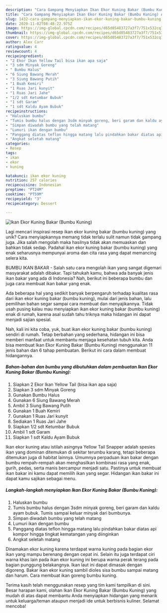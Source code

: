 ```yaml
---
description: "Cara Gampang Menyiapkan Ikan Ekor Kuning Bakar (Bumbu Kuning) Anti Gagal"
title: "Cara Gampang Menyiapkan Ikan Ekor Kuning Bakar (Bumbu Kuning) Anti Gagal"
slug: 1432-cara-gampang-menyiapkan-ikan-ekor-kuning-bakar-bumbu-kuning-anti-gagal
date: 2020-11-02T08:48:22.975Z
image: https://img-global.cpcdn.com/recipes/d65d05483727a3f7/751x532cq70/ikan-ekor-kuning-bakar-bumbu-kuning-foto-resep-utama.jpg
thumbnail: https://img-global.cpcdn.com/recipes/d65d05483727a3f7/751x532cq70/ikan-ekor-kuning-bakar-bumbu-kuning-foto-resep-utama.jpg
cover: https://img-global.cpcdn.com/recipes/d65d05483727a3f7/751x532cq70/ikan-ekor-kuning-bakar-bumbu-kuning-foto-resep-utama.jpg
author: Alex Carr
ratingvalue: 4
reviewcount: 4
recipeingredient:
- "2 Ekor Ikan Yellow Tail bisa ikan apa saja"
- "3 sdm Minyak Goreng"
- " Bumbu Halus"
- "6 Siung Bawang Merah"
- "3 Siung Bawang Putih"
- "1 Buah Kemiri"
- "1 Ruas Jari kunyit"
- "1 Ruas Jari Jahe"
- "1/2 sdt Ketumbar Bubuk"
- "1 sdt Garam"
- "1 sdt Kaldu Ayam Bubuk"
recipeinstructions:
- "Haluskan bumbu"
- "Tumis bumbu halus dengan 3sdm minyak goreng, beri garam dan kaldu ayam bubuk. Tumis sampai keluar minyak dari bumbunya."
- "Simpan diwadah bumbu yang telah matang"
- "Lumuri ikan dengan bumbu"
- "Panggang diatas teflon hingga matang lalu pindahkan bakar diatas api kompor hingga tingkat kematangan yang diinginkan"
- "Angkat seletah matang"
categories:
- Resep
tags:
- ikan
- ekor
- kuning

katakunci: ikan ekor kuning 
nutrition: 257 calories
recipecuisine: Indonesian
preptime: "PT24M"
cooktime: "PT59M"
recipeyield: "3"
recipecategory: Dessert

---
```



![Ikan Ekor Kuning Bakar (Bumbu Kuning)](https://img-global.cpcdn.com/recipes/d65d05483727a3f7/751x532cq70/ikan-ekor-kuning-bakar-bumbu-kuning-foto-resep-utama.jpg)

Lagi mencari inspirasi resep ikan ekor kuning bakar (bumbu kuning) yang unik? Cara menyiapkannya memang tidak terlalu sulit namun tidak gampang juga. Jika salah mengolah maka hasilnya tidak akan memuaskan dan bahkan tidak sedap. Padahal ikan ekor kuning bakar (bumbu kuning) yang enak seharusnya mempunyai aroma dan cita rasa yang dapat memancing selera kita.

BUMBU IKAN BAKAR - Salah satu cara mengolah ikan yang sangat digemari masyarakat adalah dibakar. Tapi tahukah kamu, bahwa ada banyak jenis ikan bakar yang ada di Indonesia? Nah, berikut ini beberapa bumbu dan juga cara membuat ikan bakar yang enak.

Ada beberapa hal yang sedikit banyak berpengaruh terhadap kualitas rasa dari ikan ekor kuning bakar (bumbu kuning), mulai dari jenis bahan, lalu pemilihan bahan segar sampai cara membuat dan menyajikannya. Tidak usah pusing kalau mau menyiapkan ikan ekor kuning bakar (bumbu kuning) enak di rumah, karena asal sudah tahu triknya maka hidangan ini dapat menjadi sajian spesial.


Nah, kali ini kita coba, yuk, buat ikan ekor kuning bakar (bumbu kuning) sendiri di rumah. Tetap berbahan yang sederhana, hidangan ini bisa memberi manfaat untuk membantu menjaga kesehatan tubuh kita. Anda bisa membuat Ikan Ekor Kuning Bakar (Bumbu Kuning) menggunakan 11 jenis bahan dan 6 tahap pembuatan. Berikut ini cara dalam membuat hidangannya.

<!--inarticleads1-->

##### Bahan-bahan dan bumbu yang dibutuhkan dalam pembuatan Ikan Ekor Kuning Bakar (Bumbu Kuning):

1. Siapkan 2 Ekor Ikan Yellow Tail (bisa ikan apa saja)
1. Siapkan 3 sdm Minyak Goreng
1. Gunakan  Bumbu Halus
1. Gunakan 6 Siung Bawang Merah
1. Ambil 3 Siung Bawang Putih
1. Gunakan 1 Buah Kemiri
1. Gunakan 1 Ruas Jari kunyit
1. Sediakan 1 Ruas Jari Jahe
1. Siapkan 1/2 sdt Ketumbar Bubuk
1. Ambil 1 sdt Garam
1. Siapkan 1 sdt Kaldu Ayam Bubuk


Ikan ekor kuning atau istilah asingnya Yellow Tail Snapper adalah spesies ikan yang dominan ditemukan di sekitar terumbu karang, tetapi beberapa ditemukan juga di habitat lainnya. Umumnya perpaduan ikan bakar dengan bumbu rempah-rempah akan menghasilkan kombinasi rasa yang enak, gurih, pedas, serta manis bercampur menjadi satu. Pastinya untuk membuat ikan bakar ini kamu dapat memilih ikan yang segar. Hidangan ikan bakar ini dapat kamu sajikan sebagai menu. 

<!--inarticleads2-->

##### Langkah-langkah menyiapkan Ikan Ekor Kuning Bakar (Bumbu Kuning):

1. Haluskan bumbu
1. Tumis bumbu halus dengan 3sdm minyak goreng, beri garam dan kaldu ayam bubuk. Tumis sampai keluar minyak dari bumbunya.
1. Simpan diwadah bumbu yang telah matang
1. Lumuri ikan dengan bumbu
1. Panggang diatas teflon hingga matang lalu pindahkan bakar diatas api kompor hingga tingkat kematangan yang diinginkan
1. Angkat seletah matang


Dinamakan ekor kuning karena terdapat warna kuning pada bagian ekor ikan yang mampu berenang dengan cepat ini. Selain itu juga terdapat ciri warna khas lain pada ikan ekor kuning ini berupa warna perak terang pada bagian punggung belakangnya. Ikan laut ini dapat dimasak dengan digoreng. Bakar ikan ekor kuning sambil dioles sisa bumbu sampai matang dan harum. Cara membuat ikan goreng bumbu kuning. 

Terima kasih telah menggunakan resep yang tim kami tampilkan di sini. Besar harapan kami, olahan Ikan Ekor Kuning Bakar (Bumbu Kuning) yang mudah di atas dapat membantu Anda menyiapkan hidangan yang menarik untuk keluarga/teman ataupun menjadi ide untuk berbisnis kuliner. Selamat mencoba!
